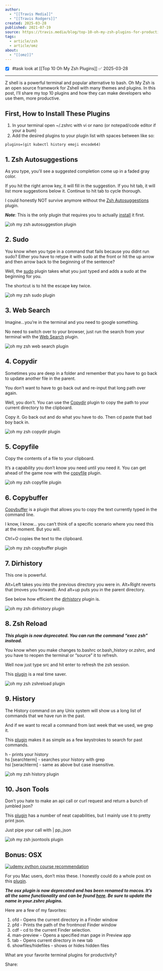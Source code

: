 ```yaml
---
author:
  - "[[Travis Media]]"
  - "[[Travis Rodgers]]"
created: 2025-03-28
published: 2021-07-19
source: https://travis.media/blog/top-10-oh-my-zsh-plugins-for-productive-developers/
tags:
  - article/zsh
  - article/omz
about:
  - "[[omz]]"
---
```

- [x] #task look at [[Top 10 Oh My Zsh Plugins]] ✅ 2025-03-28
___

Z shell is a powerful terminal and popular alternative to bash. Oh My Zsh is an open source framework for Zshell with many themes and plugins. In this post, I’ll share my top 10 plugins and how they can make developers who use them, more productive.

## First, How to Install These Plugins

1. In your terminal open ~/.zshrc with vi or nano (or notepad/code editor if your a bum)
2. Add the desired plugins to your plugin list with spaces between like so:
```shell
plugins=(git kubectl history emoji encode64)
```

## 1\. Zsh Autosuggestions

As you type, you’ll see a suggested completion come up in a faded gray color.

If you hit the right arrow key, it will fill in the suggestion. If you hit tab, it will list more suggestions below it. Continue to hit tab to cycle thorough.

I could honestly NOT survive anymore without the [Zsh Autosuggestions](https://github.com/zsh-users/zsh-autosuggestions) plugin.

***Note***: This is the only plugin that requires you to actually [install](https://github.com/zsh-users/zsh-autosuggestions/blob/master/INSTALL.md) it first.

![oh my zsh autosuggestion plugin](https://travis.media/_astro/zsh-autosuggestions-gif.BIpJRlp5_8emPW.webp)

## 2\. Sudo

You know when you type in a command that fails because you didnt run sudo? Either you have to retype it with sudo at the front or hit the up arrow and then arrow back to the beginning of the sentence?

Well, the [sudo](https://github.com/ohmyzsh/ohmyzsh/tree/master/plugins/sudo) plugin takes what you just typed and adds a sudo at the beginning for you.

The shortcut is to hit the escape key twice.

![oh my zsh sudo plugin](https://travis.media/_astro/sudo.Cwus_Oy7_Z2ciF6Q.webp)

## 3\. Web Search

Imagine…you’re in the terminal and you need to google something.

No need to switch over to your browser, just run the search from your terminal with the [Web Search](https://github.com/ohmyzsh/ohmyzsh/tree/master/plugins/web-search) plugin.

![oh my zsh web search plugin](https://travis.media/_astro/web-search-gif.oHICxPXt_1kzkg7.webp)

## 4\. Copydir

Sometimes you are deep in a folder and remember that you have to go back to update another file in the parent.

You don’t want to have to go back out and re-input that long path over again.

Well, you don’t. You can use the [Copydir](https://github.com/ohmyzsh/ohmyzsh/tree/master/plugins/copydir) plugin to copy the path to your current directory to the clipboard.

Copy it. Go back out and do what you have to do. Then cd paste that bad boy back in.

![oh my zsh copydir plugin](https://travis.media/_astro/copydir-gif-zsh.BOMydyWz_1qr3eV.webp)

## 5\. Copyfile

Copy the contents of a file to your clipboard.

It’s a capability you don’t know you need until you need it. You can get ahead of the game now with the [copyfile](https://github.com/ohmyzsh/ohmyzsh/tree/master/plugins/copyfile) plugin.

![oh my zsh copyfile plugin](https://travis.media/_astro/copyfile-gif-zsh.DAVL2GVb_ZeSsYh.webp)

## 6\. Copybuffer

[Copybuffer](https://github.com/ohmyzsh/ohmyzsh/tree/master/plugins/copybuffer) is a plugin that allows you to copy the text currently typed in the command line.

I know, I know… you can’t think of a specific scenario where you need this at the moment. But you will.

Ctrl+O copies the text to the clipboard.

![oh my zsh copybuffer plugin](https://travis.media/_astro/copybuffer-gif-zsh.CX4p-Br7_Z1693YW.webp)

## 7\. Dirhistory

This one is powerful.

Alt+Left takes you into the previous directory you were in. Alt+Right reverts that (moves you forward). And alt+up puts you in the parent directory.

See below how efficient the [dirhistory](https://github.com/ohmyzsh/ohmyzsh/tree/master/plugins/dirhistory) plugin is.

![oh my zsh dirhistory plugin](https://travis.media/_astro/dirhistory-zsh-gif.BDCkmSKG_IOvAw.webp)

## 8\. Zsh Reload

***This plugin is now deprecated. You can run the command “exec zsh” instead.***

You know when you make changes to.bashrc or.bash\_history or.zshrc, and you have to reopen the terminal or “source” it to refresh.

Well now just type src and hit enter to refresh the zsh session.

This [plugin](https://github.com/ohmyzsh/ohmyzsh/tree/master/plugins/zsh_reload) is a real time saver.

![oh my zsh zshreload plugin](https://travis.media/_astro/zsh-reload-gif.Bh9MUBwx_ZbsOBz.webp)

## 9\. History

The History command on any Unix system will show us a long list of commands that we have run in the past.

And if we want to recall a command from last week that we used, we grep it.

This [plugin](https://github.com/ohmyzsh/ohmyzsh/tree/master/plugins/history) makes it as simple as a few keystrokes to search for past commands.

h - prints your history  
hs \[searchterm\] - searches your history with grep  
hsi \[serachterm\] - same as above but case insensitive.

![oh my zsh history plugin](https://travis.media/_astro/history-zsh-gif.DeuGlU2C_Z10Oyoc.webp)

## 10\. Json Tools

Don’t you hate to make an api call or curl request and return a bunch of jumbled json?

This [plugin](https://github.com/ohmyzsh/ohmyzsh/tree/master/plugins/jsontools) has a number of neat capabilities, but I mainly use it to pretty print json.

Just pipe your call with | pp\_json

![oh my zsh jsontools plugin](https://travis.media/_astro/jsontools-zsh-gif.Cz2JQzsR_Zmr5zO.webp)

## Bonus: OSX

[![udemy python course recommendation](https://travis.media/_astro/recommended-python-course.CEqqUuK3_Z3AAN.webp)](https://travis.media/favorite-udemy-course-of-2021-as-a-software-developer/)

For you Mac users, don’t miss these. I honestly could do a whole post on this [plugin](https://github.com/ohmyzsh/ohmyzsh/tree/master/plugins/osx).

***The osx plugin is now deprecated and has been renamed to macos. It’s all the same functionality and can be found [here](https://github.com/ohmyzsh/ohmyzsh/tree/master/plugins/macos). Be sure to update the name in your.zshrc plugins.***

Here are a few of my favorites:  

1. ofd - Opens the current directory in a Finder window
2. pfd - Prints the path of the frontmost Finder window
3. cdf - cd to the current Finder selection.
4. man-preview - Opens a specified man page in Preview app
5. tab - Opens current directory in new tab
6. showfiles/hidefiles - shows or hides hidden files

What are your favorite terminal plugins for productivity?

Share: